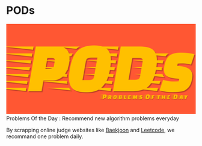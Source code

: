 # PODs
![Banner](./docs/images/banner.png)   
Problems Of the Day : Recommend new algorithm problems everyday  
  
By scrapping online judge websites like [Baekjoon](https://www.acmicpc.net) and [Leetcode](https://leetcode.com), we recommand one problem daily.
